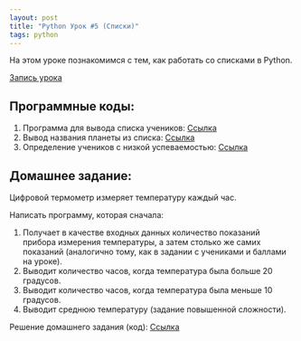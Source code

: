 ```yaml
---
layout: post
title: "Python Урок #5 (Списки)"
tags: python
---
```


На этом уроке познакомимся с тем, как работать со списками в Python.

[Запись урока](https://us02web.zoom.us/rec/share/jdfv5o0Lo9QBBtaEE49QFzRwfklx6uDxkuBTHPneZjzwfv5cWtrKAK7eK3ExP627.OhrItR4qG1BlICNC?startTime=1604140239000)

## Программные коды:
1. Программа для вывода списка учеников:
[Cсылка](https://repl.it/@JuniorCodeKryla/Pupils#main.py)
2. Вывод названия планеты из списка:
[Cсылка](https://repl.it/@JuniorCodeKryla/planets#main.py)
3. Определение учеников с низкой успеваемостью:
[Cсылка](https://repl.it/@JuniorCodeKryla/GetPupilsLowMarks#main.py)

## Домашнее задание:

Цифровой термометр измеряет температуру каждый час.

Написать программу, которая сначала:
1. Получает в качестве входных данных количество показаний прибора измерения температуры, а затем столько же самих показаний (аналогично тому, как в задании с учениками и баллами на уроке).
2. Выводит количество часов, когда температура была больше 20 градусов.
3. Выводит количество часов, когда температура была меньше 10 градусов.
4. Выводит среднюю температуру (задание повышенной сложности).

Решение домашнего задания (код):
[Cсылка](https://repl.it/@JuniorCodeKryla/Thermometer#main.py)
